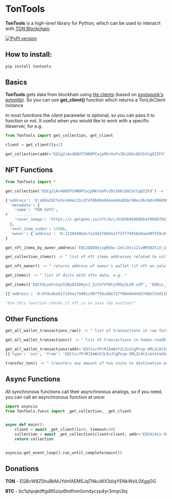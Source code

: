 # TonTools

__TonTools__ is a _high-level_ library for Python, which can be used to interacrt with [TON Blockchain](https://ton.org).

[![PyPI version](https://badge.fury.io/py/tontools.svg)](https://badge.fury.io/py/tontools)

## How to install:

```bash
pip install tontools
```

## Basics

__TonTools__ gets data from blockhain using [lite clients](https://ton.org/docs/participate/nodes/node-types) (based on [psylopunk's pytonlib](https://github.com/psylopunk/pytonlib)). So you can use __get_client()__ function which returns a TonLibClient instance

In most functions the _client_ parameter is optional, so you can pass it to function or not. It useful when you would like to work with a specific liteserver,
for e.g. 
```python
from TonTools import get_collection, get_client

client = get_client(ls=2)

get_collection(addr='EQCg2iAv486UTCHN9PCwjpRKrUoFvJDs28bcQGCbtCgQIIFd', client=client)
```

## NFT Functions

```python
from TonTools import *

get_collection('EQCg2iAv486UTCHN9PCwjpRKrUoFvJDs28bcQGCbtCgQIIFd') -> " dict of collection data, e.g. "

{'address': '0:a0da202fe3ce944c21cdf4f0b08e944aad4a05bc90ecdbc6dc40609bb4281020',
  'metadata': {
    'name': 'TON GUYS',
#    .......
    'cover_image': 'https://s.getgems.io/nft/b/c/6369646868bb4790d07bb156/edit/images/63698303c5e149dff20c1dec.png'
  },
  'next_item_index': 13986,
  'owner': {'address': '0:1239440bdcfa24d1fb941ef73f774958e0aed9f559c613f54ba2ddc601e48d55'}
}

get_nft_items_by_owner_address('EQC2QQD8mjxgKEAv-ZeCiOsii21vWR5BZtLO_LQGFB33gJSt')  -> " list of nft items addresses ! shows nft items were bought by user or were transferred to user's wallet ! "

get_collection_items() -> " list of nft items addresses related to collection wallet "

get_nft_owner() -> " returns address of owner's wallet (if nft on sale or auction it returns nft actual owner, not sale smart contract's address) "

get_items() -> " list of dicts with nfts data. e.g. "

get_items(['EQCX3LvmFxVqz52ByQd1bNjnJ_ZutkTVfWty3RGy3LX0-x2P', 'EQDsz_jnLXePSCZCuzjwH2O3q_fk_rDdkKQXbbTPa_lV3ILJ'])

[{'address': '0:97dcbbe617156acf9d81c907756cd8e727f66eb644d57d6b72dd11b2dcb5f4fb', 'collection': {'address': '0:a0da202fe3ce944c21cdf4f0b08e944aad4a05bc90ecdbc6dc40609bb4281020', 'name': 'TON GUYS', 'description': 'Here we are! Cat and Ufo are the characters in the new, next generation, and customizable NFT collection in the TON ecosystem.', 'image': 'https://s.getgems.io/nft/b/c/6369646868bb4790d07bb156/edit/images/6372fccbe9da2522009914c0.jpg'}, 'collection_address': '0:a0da202fe3ce944c21cdf4f0b08e944aad4a05bc90ecdbc6dc40609bb4281020', 'index': 6464, 'content_url': 'https://server.tonguys.org/nfts/items/6464.json', 'metadata': {'name': 'Netting Shirt', 'description': 'Pretty Sexy-Urbanistic-Fashionable T For Self-Confident Person ', 'image': 'https://boxes.tonguys.org/c_shirt4_5.png', 'model_id': '4', 'color_id': '5', 'id': '27724', 'group_id': '2635', 'image_transparent_url': 'https://server.tonguys.org/nfts/items/cat/shirt4_5.png', 'attributes': [{'trait_type': 'Rarity', 'value': 'Silver'}, {'trait_type': 'Color', 'value': 'Green'}, {'trait_type': 'Class', 'value': 'Shirt'}, {'trait_type': 'Type', 'value': 'Item'}]}, 'owner': {'address': '0:ef4c1974ee4acee7471c9957cd26d9f7333f5bef22b6ef808ad960b097b8a9cd'}, 'sale': {'address': '0:ef4c1974ee4acee7471c9957cd26d9f7333f5bef22b6ef808ad960b097b8a9cd', 'market': {'address': '0:584ee61b2dff0837116d0fcb5078d93964bcbe9c05fd6a141b1bfca5d6a43e18', 'name': 'Getgems Sales'}, 'owner': {'address': '0:8eb8c40e537b664d79fc638874916ee63ed63198c4c836766ed5f6c350d209dc'}, 'price': {'value': '12000000000'}}}, {'address': '0:eccff8e72d778f482642bb38f01f63b7abf7e4feb0dd90a4176db4cf6bf955dc', 'collection': {'address': '0:a0da202fe3ce944c21cdf4f0b08e944aad4a05bc90ecdbc6dc40609bb4281020', 'name': 'TON GUYS', 'description': 'Here we are! Cat and Ufo are the characters in the new, next generation, and customizable NFT collection in the TON ecosystem.', 'image': 'https://s.getgems.io/nft/b/c/6369646868bb4790d07bb156/edit/images/6372fccbe9da2522009914c0.jpg'}, 'collection_address': '0:a0da202fe3ce944c21cdf4f0b08e944aad4a05bc90ecdbc6dc40609bb4281020', 'index': 455, 'content_url': 'https://server.tonguys.org/nfts/items/455.json', 'metadata': {'name': 'UFO #5433', 'description': 'There are rumors that he stole Katnipp from Catopolis -- Reminder! All our garments can fit both Ufo and Katnipp', 'image': 'https://server.tonguys.org/nfts/items/ufo/skin_2308.png', 'combined_items_data': {'eye': [13, 1], 'background': [17, 1], 'body': [5, 1], 'skin': [6, 1]}, 'attributes': [{'trait_type': 'Rarity', 'value': 'Epic'}, {'trait_type': 'Class', 'value': 'Ufo'}, {'trait_type': 'Color', 'value': '5'}, {'trait_type': 'Emotion', 'value': 'Disgusting'}, {'trait_type': 'Background', 'value': 'Colored waterfall'}, {'trait_type': 'Type', 'value': 'Body'}], 'image_background_url': 'https://server.tonguys.org/nfts/items/ufo/background17_1.png'}, 'owner': {'address': '0:952683e5388093d280fa90ec0e501c50e191816db61e2ab1e8319044ff34b448'}, 'sale': {'address': '0:952683e5388093d280fa90ec0e501c50e191816db61e2ab1e8319044ff34b448', 'market': {'address': '0:584ee61b2dff0837116d0fcb5078d93964bcbe9c05fd6a141b1bfca5d6a43e18', 'name': 'Getgems Sales'}, 'owner': {'address': '0:77dfd466be635d4e7e2db7064f447775c48f0155a120653b566b4962d46d357b'}, 'price': {'value': '19500000000'}}}]

"btw this function checks if nft is on sale (GG auction)"

```

## Other Functions

```python
get_all_wallet_transactions_raw() -> " list of transactions in raw format "

get_all_wallet_transactions() -> " list of transactions in human-readble format, e.g. "

get_all_wallet_transactions(addr='EQCtiv7PrMJImWiF2L5oJCgPnzp-VML2CAt5cbn1VsKAxLiE', limit=2)
[{'type': 'out', 'from': 'EQCtiv7PrMJImWiF2L5oJCgPnzp-VML2CAt5cbn1VsKAxLiE', 'to': 'EQDdGjo6KNmYy1TKJIgAitzLM-oMDDgDpngljPhzo1w3-0DB', 'value': 88445575221, 'message': '5P8VUG7tQldpGwRbZk8tMDedLeSfBez3k', 'fee': '5737002', 'timestamp': 1669213512, 'hash': 'x1+vjYIpmnmzmwWMK3PuPaiCnzvSA5MF76lgS9t3+pY='}, {'type': 'out', 'from': 'EQCtiv7PrMJImWiF2L5oJCgPnzp-VML2CAt5cbn1VsKAxLiE', 'to': 'EQBc7sxuLW7WA0S1O5Ga0Y19yyj-N7HVn38-_x57DMZ5h9Xi', 'value': 950000000, 'message': 'q4c93IkldxfdzsbBkRzZno0XliRBQgHj2', 'fee': '5729001', 'timestamp': 1669213486, 'hash': 'sks1oNLhbTMl3OXdo9k3bxHGfMNlF+zBaYJQ7J0kvzA='}]

transfer_ton() -> " transfers any amount of ton coins to destination wallet "
```
## Async Functions

All synchronous functions call their asynchronous analogs, so if you need, you can call an asynchronous function at once:

```python
import asyncio
from TonTools.funcs import _get_collection, _get_client


async def main():
    client = await _get_client(ls=0, timeout=30)
    collection = await _get_collection(client=client, addr='EQCA14o1-VWhS2efqoh_9M1b_A9DtKTuoqfmkn83AbJzwnPi')
    return collection


asyncio.get_event_loop().run_until_complete(main())

```

## Donations
__TON__ - EQBvW8Z5huBkMJYdnfAEM5JqTNkuWX3diqYENkWsIL0XggGG

__BTC__ - bc1qhpqkdftgd85zqx6hdfnm0smdyczp4yr3mqn3lq
